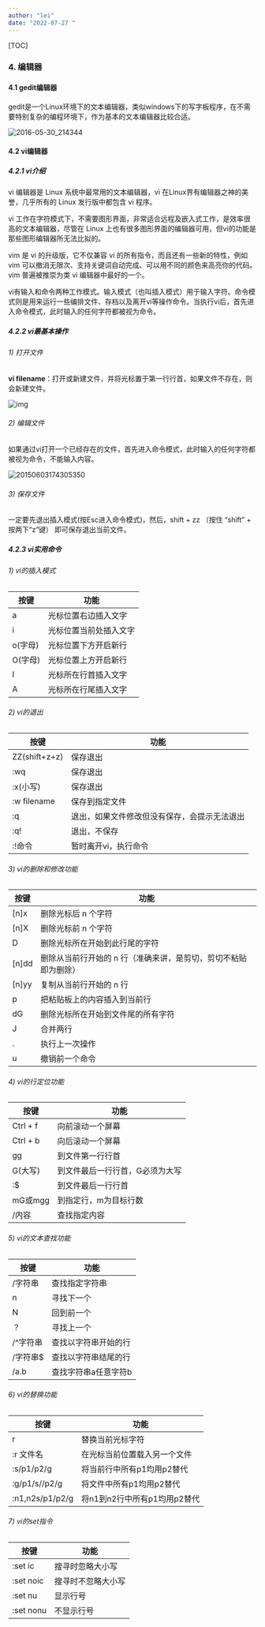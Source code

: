 ```yaml
---
author: "lei"
date: "2022-07-27 "
---
```


[TOC]



### 4. 编辑器

#### 4.1 gedit编辑器

gedit是一个Linux环境下的文本编辑器，类似windows下的写字板程序，在不需要特别复杂的编程环境下，作为基本的文本编辑器比较合适。

 

![2016-05-30_214344](imagers/clip_image115.png)

 

#### 4.2 vi编辑器

##### 4.2.1 vi介绍

vi 编辑器是 Linux 系统中最常用的文本编辑器，vi 在Linux界有编辑器之神的美誉，几乎所有的 Linux 发行版中都包含 vi 程序。

 

vi 工作在字符模式下，不需要图形界面，非常适合远程及嵌入式工作，是效率很高的文本编辑器，尽管在 Linux 上也有很多图形界面的编辑器可用，但vi的功能是那些图形编辑器所无法比拟的。

 

vim 是 vi 的升级版，它不仅兼容 vi 的所有指令，而且还有一些新的特性，例如 vim 可以撤消无限次、支持关键词自动完成、可以用不同的颜色来高亮你的代码。vim 普遍被推崇为类 vi 编辑器中最好的一个。

 

vi有输入和命令两种工作模式。输入模式（也叫插入模式）用于输入字符。命令模式则是用来运行一些编排文件、存档以及离开vi等操作命令。当执行vi后，首先进入命令模式，此时输入的任何字符都被视为命令。

 

##### 4.2.2 vi最基本操作

###### 1) 打开文件

**vi filename**：打开或新建文件，并将光标置于第一行行首，如果文件不存在，则会新建文件。

![img](imagers/clip_image116.jpg)

 

###### 2) 编辑文件

如果通过vi打开一个已经存在的文件，首先进入命令模式，此时输入的任何字符都被视为命令，不能输入内容。

![20150603174305350](imagers/clip_image118.jpg)

 

###### 3) 保存文件

一定要先退出插入模式(按Esc进入命令模式)，然后，shift + zz （按住 “shift” + 按两下“z”键） 即可保存退出当前文件。

 

##### 4.2.3 vi实用命令

###### 1) vi的插入模式

| **按键** | **功能**               |
| -------- | ---------------------- |
| a        | 光标位置右边插入文字   |
| i        | 光标位置当前处插入文字 |
| o(字母)  | 光标位置下方开启新行   |
| O(字母)  | 光标位置上方开启新行   |
| I        | 光标所在行首插入文字   |
| A        | 光标所在行尾插入文字   |

 

###### 2) vi的退出

| **按键**      | **功能**                                     |
| ------------- | -------------------------------------------- |
| ZZ(shift+z+z) | 保存退出                                     |
| :wq           | 保存退出                                     |
| :x(小写)      | 保存退出                                     |
| :w filename   | 保存到指定文件                               |
| :q            | 退出，如果文件修改但没有保存，会提示无法退出 |
| :q!           | 退出，不保存                                 |
| :!命令        | 暂时离开vi，执行命令                         |

 

###### 3) vi的删除和修改功能

| **按键** | **功能**                                                     |
| -------- | ------------------------------------------------------------ |
| [n]x     | 删除光标后 n 个字符                                          |
| [n]X     | 删除光标前 n 个字符                                          |
| D        | 删除光标所在开始到此行尾的字符                               |
| [n]dd    | 删除从当前行开始的 n 行（准确来讲，是剪切，剪切不粘贴即为删除） |
| [n]yy    | 复制从当前行开始的 n 行                                      |
| p        | 把粘贴板上的内容插入到当前行                                 |
| dG       | 删除光标所在开始到文件尾的所有字符                           |
| J        | 合并两行                                                     |
| .        | 执行上一次操作                                               |
| u        | 撤销前一个命令                                               |

 

###### 4) vi的行定位功能

| **按键** | **功能**                        |
| -------- | ------------------------------- |
| Ctrl + f | 向前滚动一个屏幕                |
| Ctrl + b | 向后滚动一个屏幕                |
| gg       | 到文件第一行行首                |
| G(大写)  | 到文件最后一行行首，G必须为大写 |
| :$       | 到文件最后一行行首              |
| mG或mgg  | 到指定行，m为目标行数           |
| /内容    | 查找指定内容                    |

 

###### 5) vi的文本查找功能

| **按键** | **功能**             |
| -------- | -------------------- |
| /字符串  | 查找指定字符串       |
| n        | 寻找下一个           |
| N        | 回到前一个           |
| ？       | 寻找上一个           |
| /^字符串 | 查找以字符串开始的行 |
| /字符串$ | 查找以字符串结尾的行 |
| /a.b     | 查找字符串a任意字符b |

 

###### 6) vi的替换功能

| **按键**        | **功能**                     |
| --------------- | ---------------------------- |
| r               | 替换当前光标字符             |
| :r 文件名       | 在光标当前位置载入另一个文件 |
| :s/p1/p2/g      | 将当前行中所有p1均用p2替代   |
| :g/p1/s//p2/g   | 将文件中所有p1均用p2替代     |
| :n1,n2s/p1/p2/g | 将n1到n2行中所有p1均用p2替代 |

 

###### 7) vi的set指令

| **按键**  | **功能**           |
| --------- | ------------------ |
| :set ic   | 搜寻时忽略大小写   |
| :set noic | 搜寻时不忽略大小写 |
| :set nu   | 显示行号           |
| :set nonu | 不显示行号         |

 